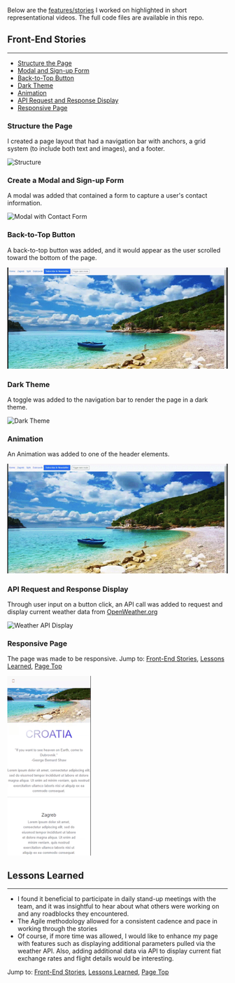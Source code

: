 Below are the [features/stories](#front-end-stories) I worked on highlighted in short representational videos.  The full code files are available in this repo.

## Front-End Stories
***
- [Structure the Page](#structure-the-page)
- [Modal and Sign-up Form](#modal-and-sign-up-form)
- [Back-to-Top Button](#back-to-top-button)
- [Dark Theme](#dark-theme)
- [Animation](#animation)
- [API Request and Response Display](#api-request-and-response-display)
- [Responsive Page](#responsive-page)

### Structure the Page
I created a page layout that had a navigation bar with anchors, a grid system (to include both text and images), and a footer.

![Structure](md_images/structure.gif)
### Create a Modal and Sign-up Form
A modal was added that contained a form to capture a user's contact information.

![Modal with Contact Form](md_images/modal.gif)
### Back-to-Top Button
A back-to-top button was added, and it would appear as the user scrolled toward the bottom of the page.

![Back-to-Top](md_images/btt.gif)
### Dark Theme
A toggle was added to the navigation bar to render the page in a dark theme.

![Dark Theme](md_images/dark.gif)
### Animation
An Animation was added to one of the header elements.

![Animation](md_images/animation.gif)
### API Request and Response Display
Through user input on a button click, an API call was added to request and display current weather data from [OpenWeather.org][ow]

![Weather API Display ](md_images/api.gif)
### Responsive Page
The page was made to be responsive.
Jump to: [Front-End Stories](#front-end-stories), [Lessons Learned](#lessons-learned), [Page Top](#live-project) 

![Responsiveness](md_images/responsiveness.gif)

## Lessons Learned
***
 - I found it beneficial to participate in daily stand-up meetings with the team, and it was insightful to hear about what others were working on and any roadblocks they encountered.
 - The Agile methodology allowed for a consistent cadence and pace in working through the stories
 - Of course, if more time was allowed, I would like to enhance my page with features such as displaying additional parameters pulled via the weather API.  Also, adding additional data via API to display current fiat exchange rates and flight details would be interesting.
 
Jump to: [Front-End Stories](#front-end-stories), [Lessons Learned](#lessons-learned), [Page Top](#live-project) 


   [ta]: <https://www.learncodinganywhere.com/>
   [ow]: <https://openweathermap.org/>




